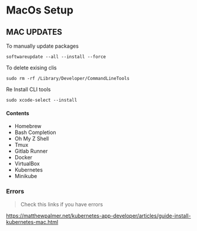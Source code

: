 # MacOs Setup
## MAC UPDATES
To manually update packages 
```
softwareupdate --all --install --force
```
To delete exising clis
```
sudo rm -rf /Library/Developer/CommandLineTools
```
Re Install CLI tools
```
sudo xcode-select --install
```
#### Contents
- Homebrew
- Bash Completion
- Oh My Z Shell
- Tmux
- Gitlab Runner
- Docker
- VirtualBox
- Kubernetes
- Minikube



### Errors
> Check this links if you have errors

https://matthewpalmer.net/kubernetes-app-developer/articles/guide-install-kubernetes-mac.html
